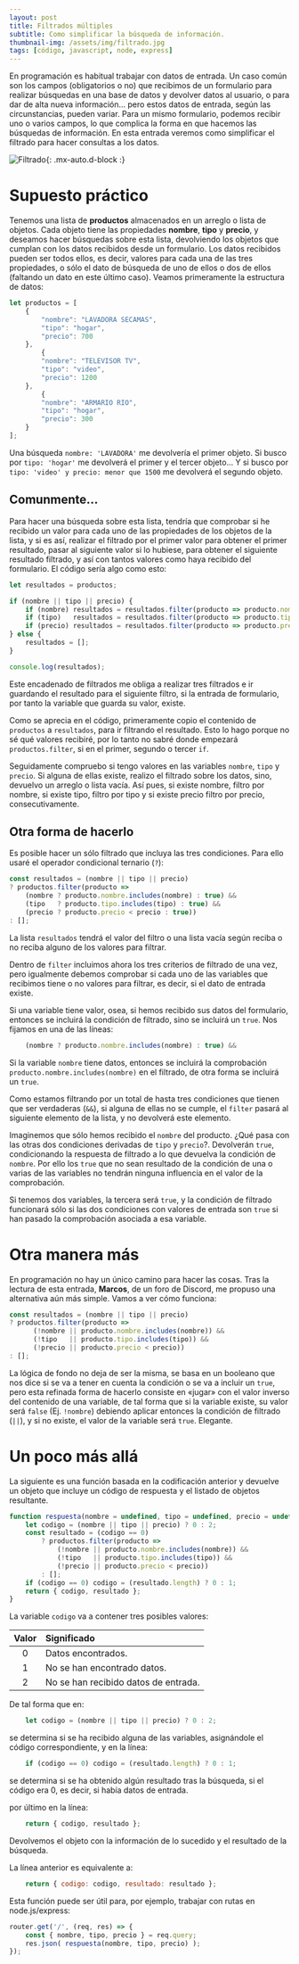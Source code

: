 ```yaml
---
layout: post
title: Filtrados múltiples
subtitle: Como simplificar la búsqueda de información. 
thumbnail-img: /assets/img/filtrado.jpg
tags: [código, javascript, node, express]
---
```


En programación es habitual trabajar con datos de entrada. Un caso común son los campos (obligatorios o no) que recibimos de un formulario para realizar búsquedas en una base de datos y devolver datos al usuario, o para dar de alta nueva información... pero estos datos de entrada, según las circunstancias, pueden variar. Para un mismo formulario, podemos recibir uno o varios campos, lo que complica la forma en que hacemos las búsquedas de información. En esta entrada veremos como simplificar el filtrado para hacer consultas a los datos.

![Filtrado](/assets/img/filtrado.jpg){: .mx-auto.d-block :}

# Supuesto práctico

Tenemos una lista de **productos** almacenados en un arreglo o lista de objetos. Cada objeto tiene las propiedades **nombre**, **tipo** y **precio**, y deseamos hacer búsquedas sobre esta lista, devolviendo los objetos que cumplan con los datos recibidos desde un formulario. Los datos recibidos pueden ser todos ellos, es decir, valores para cada una de las tres propiedades, o sólo el dato de búsqueda de uno de ellos o dos de ellos (faltando un dato en este último caso). Veamos primeramente la estructura de datos:

```javascript
let productos = [
    {
        "nombre": "LAVADORA SECAMAS",
        "tipo": "hogar",
        "precio": 700
    },
        {
        "nombre": "TELEVISOR TV",
        "tipo": "video",
        "precio": 1200
    },
        {
        "nombre": "ARMARIO RIO",
        "tipo": "hogar",
        "precio": 300
    }
];
```
Una búsqueda ```nombre: 'LAVADORA'``` me devolvería el primer objeto. Si busco por ```tipo: 'hogar'``` me devolverá el primer y el tercer objeto... Y si busco por ```tipo: 'video' y precio: menor que 1500``` me devolverá el segundo objeto.

## Comunmente...

Para hacer una búsqueda sobre esta lista, tendría que comprobar si he recibido un valor para cada uno de las propiedades de los objetos de la lista, y si es así, realizar el filtrado por el primer valor para obtener el primer resultado, pasar al siguiente valor si lo hubiese, para obtener el siguiente resultado filtrado, y así con tantos valores como haya recibido del formulario. El código sería algo como esto:

```javascript
let resultados = productos;

if (nombre || tipo || precio) {
    if (nombre) resultados = resultados.filter(producto => producto.nombre.includes(nombre));
    if (tipo)   resultados = resultados.filter(producto => producto.tipo.includes(tipo));
    if (precio) resultados = resultados.filter(producto => producto.precio < precio);
} else {
    resultados = [];
}

console.log(resultados);
```
Este encadenado de filtrados me obliga a realizar tres filtrados e ir guardando el resultado para el siguiente filtro, si la entrada de formulario, por tanto la variable que guarda su valor, existe.

Como se aprecia en el código, primeramente copio el contenido de ```productos``` a ```resultados```, para ir filtrando el resultado. Esto lo hago porque no sé qué valores recibiré, por lo tanto no sabré donde empezará ```productos.filter```, si en el primer, segundo o tercer ```if```.

Seguidamente compruebo si tengo valores en las variables ```nombre```, ```tipo``` y ```precio```. Si alguna de ellas existe, realizo el filtrado sobre los datos, sino, devuelvo un arreglo o lista vacía. Así pues, si existe nombre, filtro por nombre, si existe tipo, filtro por tipo y si existe precio filtro por precio, consecutivamente.

## Otra forma de hacerlo

Es posible hacer un sólo filtrado que incluya las tres condiciones. Para ello usaré el operador condicional ternario (```?```):

```javascript
const resultados = (nombre || tipo || precio)
? productos.filter(producto =>
    (nombre ? producto.nombre.includes(nombre) : true) &&
    (tipo   ? producto.tipo.includes(tipo) : true) &&
    (precio ? producto.precio < precio : true))
: [];
```
La lista ```resultados``` tendrá el valor del filtro o una lista vacía según reciba o no reciba alguno de los valores para filtrar.

Dentro de ```filter``` incluimos ahora los tres criterios de filtrado de una vez, pero igualmente debemos comprobar si cada uno de las variables que recibimos tiene o no valores para filtrar, es decir, si el dato de entrada existe.

Si una variable tiene valor, osea, si hemos recibido sus datos del formulario, entonces se incluirá la condición de filtrado, sino se incluirá un ```true```. Nos fijamos en una de las líneas:

```javascript
    (nombre ? producto.nombre.includes(nombre) : true) &&
```
Si la variable ```nombre``` tiene datos, entonces se incluirá la comprobación ```producto.nombre.includes(nombre)``` en el filtrado, de otra forma se incluirá un ```true```.

Como estamos filtrando por un total de hasta tres condiciones que tienen que ser verdaderas (```&&```), si alguna de ellas no se cumple, el ```filter``` pasará al siguiente elemento de la lista, y no devolverá este elemento.

Imaginemos que sólo hemos recibido el ```nombre``` del producto. ¿Qué pasa con las otras dos condiciones derivadas de ```tipo``` y ```precio```?. Devolverán ```true```, condicionando la respuesta de filtrado a lo que devuelva la condición de ```nombre```. Por ello los ```true``` que no sean resultado de la condición de una o varias de las variables no tendrán ninguna influencia en el valor de la comprobación.

Si tenemos dos variables, la tercera será ```true```, y la condición de filtrado funcionará sólo si las dos condiciones con valores de entrada son ```true``` si han pasado la comprobación asociada a esa variable.

# Otra manera más

En programación no hay un único camino para hacer las cosas. Tras la lectura de esta entrada, **Marcos**, de un foro de Discord, me propuso una alternativa aún más simple. Vamos a ver cómo funciona:

```javascript
const resultados = (nombre || tipo || precio)
? productos.filter(producto =>
      (!nombre || producto.nombre.includes(nombre)) &&
      (!tipo   || producto.tipo.includes(tipo)) &&
      (!precio || producto.precio < precio))
: [];
```

La lógica de fondo no deja de ser la misma, se basa en un booleano que nos dice si se va a tener en cuenta la condición o se va a incluir un ```true```, pero esta refinada forma de hacerlo consiste en «jugar» con el valor inverso del contenido de una variable, de tal forma que si la variable existe, su valor será ```false``` (Ej. ```!nombre```) debiendo aplicar entonces la condición de filtrado (```||```), y si no existe, el valor de la variable será ```true```. Elegante.


# Un poco más allá

La siguiente es una función basada en la codificación anterior y devuelve un objeto que incluye un código de respuesta y el listado de objetos resultante.

```javascript
function respuesta(nombre = undefined, tipo = undefined, precio = undefined) {
    let codigo = (nombre || tipo || precio) ? 0 : 2;
    const resultado = (codigo == 0)
        ? productos.filter(producto =>
            (!nombre || producto.nombre.includes(nombre)) &&
            (!tipo   || producto.tipo.includes(tipo)) &&
            (!precio || producto.precio < precio))
        : [];
    if (codigo == 0) codigo = (resultado.length) ? 0 : 1;
    return { codigo, resultado };
}
```
La variable ```codigo``` va a contener tres posibles valores:

| Valor | Significado |
| :---: |:--- |
| 0 | Datos encontrados. |
| 1 | No se han encontrado datos. |
| 2 | No se han recibido datos de entrada. |

De tal forma que en:

```javascript
    let codigo = (nombre || tipo || precio) ? 0 : 2;
```
se determina si se ha recibido alguna de las variables, asignándole el código correspondiente, y en la línea:

```javascript
    if (codigo == 0) codigo = (resultado.length) ? 0 : 1;
```
se determina si se ha obtenido algún resultado tras la búsqueda, si el código era 0, es decir, si había datos de entrada.

por último en la línea:

```javascript
    return { codigo, resultado };
```
Devolvemos el objeto con la información de lo sucedido y el resultado de la búsqueda.

La línea anterior es equivalente a:

```javascript
    return { codigo: codigo, resultado: resultado };
```

Esta función puede ser útil para, por ejemplo, trabajar con rutas en node.js/express:

```javascript
router.get('/', (req, res) => {
    const { nombre, tipo, precio } = req.query;
    res.json( respuesta(nombre, tipo, precio) );
});
```

